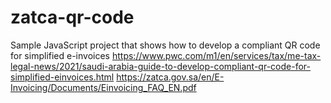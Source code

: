 # zatca-qr-code
Sample JavaScript project that shows how to develop a compliant QR code for simplified e-invoices
https://www.pwc.com/m1/en/services/tax/me-tax-legal-news/2021/saudi-arabia-guide-to-develop-compliant-qr-code-for-simplified-einvoices.html
https://zatca.gov.sa/en/E-Invoicing/Documents/Einvoicing_FAQ_EN.pdf
